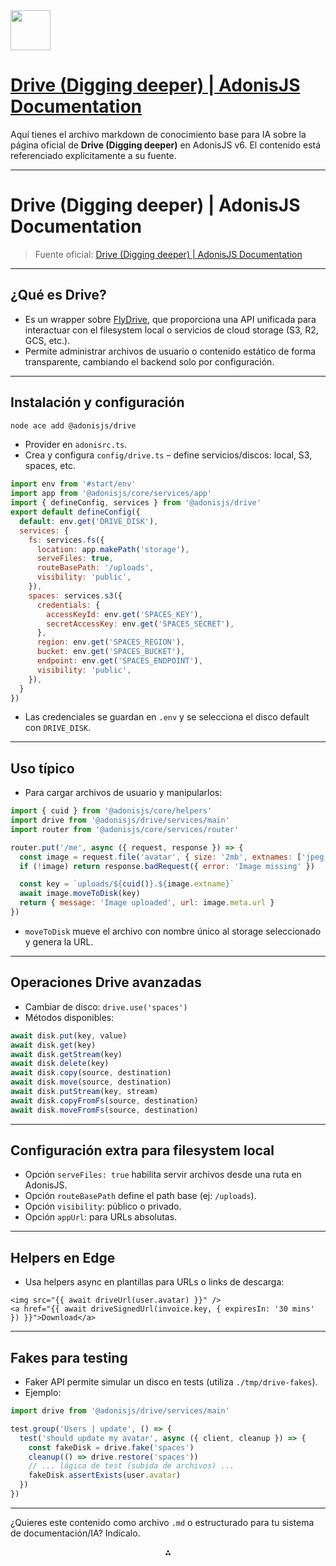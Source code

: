 <img src="https://r2cdn.perplexity.ai/pplx-full-logo-primary-dark%402x.png" style="height:64px;margin-right:32px"/>

# [Drive (Digging deeper) | AdonisJS Documentation](https://docs.adonisjs.com/guides/digging-deeper/drive)

Aquí tienes el archivo markdown de conocimiento base para IA sobre la página oficial de **Drive (Digging deeper)** en AdonisJS v6. El contenido está referenciado explícitamente a su fuente.

***

# Drive (Digging deeper) | AdonisJS Documentation

> Fuente oficial: [Drive (Digging deeper) | AdonisJS Documentation](https://docs.adonisjs.com/guides/digging-deeper/drive)

***

## ¿Qué es Drive?

- Es un wrapper sobre [FlyDrive](https://flydrive.dev), que proporciona una API unificada para interactuar con el filesystem local o servicios de cloud storage (S3, R2, GCS, etc.).
- Permite administrar archivos de usuario o contenido estático de forma transparente, cambiando el backend solo por configuración.

***

## Instalación y configuración

```bash
node ace add @adonisjs/drive
```

- Provider en `adonisrc.ts`.
- Crea y configura `config/drive.ts` – define servicios/discos: local, S3, spaces, etc.

```js
import env from '#start/env'
import app from '@adonisjs/core/services/app'
import { defineConfig, services } from '@adonisjs/drive'
export default defineConfig({
  default: env.get('DRIVE_DISK'),
  services: {
    fs: services.fs({
      location: app.makePath('storage'),
      serveFiles: true,
      routeBasePath: '/uploads',
      visibility: 'public',
    }),
    spaces: services.s3({
      credentials: {
        accessKeyId: env.get('SPACES_KEY'),
        secretAccessKey: env.get('SPACES_SECRET'),
      },
      region: env.get('SPACES_REGION'),
      bucket: env.get('SPACES_BUCKET'),
      endpoint: env.get('SPACES_ENDPOINT'),
      visibility: 'public',
    }),
  }
})
```

- Las credenciales se guardan en `.env` y se selecciona el disco default con `DRIVE_DISK`.

***

## Uso típico

- Para cargar archivos de usuario y manipularlos:

```js
import { cuid } from '@adonisjs/core/helpers'
import drive from '@adonisjs/drive/services/main'
import router from '@adonisjs/core/services/router'

router.put('/me', async ({ request, response }) => {
  const image = request.file('avatar', { size: '2mb', extnames: ['jpeg','jpg','png'] })
  if (!image) return response.badRequest({ error: 'Image missing' })

  const key = `uploads/${cuid()}.${image.extname}`
  await image.moveToDisk(key)
  return { message: 'Image uploaded', url: image.meta.url }
})
```

- `moveToDisk` mueve el archivo con nombre único al storage seleccionado y genera la URL.

***

## Operaciones Drive avanzadas

- Cambiar de disco: `drive.use('spaces')`
- Métodos disponibles:

```js
await disk.put(key, value)
await disk.get(key)
await disk.getStream(key)
await disk.delete(key)
await disk.copy(source, destination)
await disk.move(source, destination)
await disk.putStream(key, stream)
await disk.copyFromFs(source, destination)
await disk.moveFromFs(source, destination)
```


***

## Configuración extra para filesystem local

- Opción `serveFiles: true` habilita servir archivos desde una ruta en AdonisJS.
- Opción `routeBasePath` define el path base (ej: `/uploads`).
- Opción `visibility`: público o privado.
- Opción `appUrl`: para URLs absolutas.

***

## Helpers en Edge

- Usa helpers async en plantillas para URLs o links de descarga:

```edge
<img src="{{ await driveUrl(user.avatar) }}" />
<a href="{{ await driveSignedUrl(invoice.key, { expiresIn: '30 mins' }) }}">Download</a>
```


***

## Fakes para testing

- Faker API permite simular un disco en tests (utiliza `./tmp/drive-fakes`).
- Ejemplo:

```js
import drive from '@adonisjs/drive/services/main'

test.group('Users | update', () => {
  test('should update my avatar', async ({ client, cleanup }) => {
    const fakeDisk = drive.fake('spaces')
    cleanup(() => drive.restore('spaces'))
    // ... lógica de test (subida de archivos) ...
    fakeDisk.assertExists(user.avatar)
  })
})
```


***

¿Quieres este contenido como archivo `.md` o estructurado para tu sistema de documentación/IA? Indícalo.

<div style="text-align: center">⁂</div>

[^1]: https://docs.adonisjs.com/guides/digging-deeper/drive

